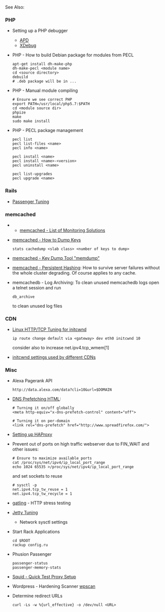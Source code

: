 See Also:

### PHP

-   Setting up a PHP debugger
    -   [APD](/articles/apd-setup.htm)
    -   [XDebug](http://devzone.zend.com/1147/debugging-php-applications-with-xdebug/)
-   PHP - How to build Debian package for modules from PECL

        apt-get install dh-make-php
        dh-make-pecl <module name>
        cd <source directory>
        debuild
        # .deb package will be in ...

-   PHP - Manual module compiling

        # Ensure we see correct PHP
        export PATH=/usr/local/php5.7:$PATH
        cd <module source dir>
        phpize
        make
        sudo make install

-   PHP - PECL package management

        pecl list
        pecl list-files <name>
        pecl info <name>

        pecl install <name>
        pecl install <name>-<version>
        pecl uninstall <name>

        pecl list-upgrades
        pecl upgrade <name>

### Rails

-   [Passenger
    Tuning](http://blog.scoutapp.com/articles/2009/12/08/production-rails-tuning-with-passenger-passengermaxprocesses)

### memcached

-   -   [memcached - List of Monitoring
    Solutions](/memcache+monitoring+GUIs)
-   [memcached - How to Dump Keys](/dump+memcache+keys)

        stats cachedump <slab class> <number of keys to dump>

-   [memcached - Key Dump Tool
    "memdump"](http://search.cpan.org/~dmaki/Memcached-libmemcached-0.4202/src/libmemcached/docs/memdump.pod)
-   [memcached - Persistent
    Hashing](http://www.mikeperham.com/2009/01/14/consistent-hashing-in-memcache-client/):
    How to survive server failures without the whole cluster degrading.
    Of course applies to any cache.
-   memcachedb - Log Archiving: To clean unused memcachedb logs open a
    telnet session and run

        db_archive

    to clean unused log files

### CDN

-   [Linux HTTP/TCP Tuning for
    initcwnd](http://www.cdnplanet.com/blog/tune-tcp-initcwnd-for-optimum-performance/)

        ip route change default via <gateway> dev eth0 initcwnd 10

    consider also to increase net.ipv4.tcp\_wmem[1]

-   [initcwnd settings used by different
    CDNs](http://www.cdnplanet.com/blog/initcwnd-settings-major-cdn-providers/)

### Misc

-   Alexa Pagerank API

        http://data.alexa.com/data?cli=10&url=$DOMAIN

-   [DNS Prefetching
    HTML](https://developer.mozilla.org/en-US/docs/Controlling_DNS_prefetching):

        # Turning it on/off globally
        <meta http-equiv="x-dns-prefetch-control" content="off">

        # Turning it on per-domain
        <link rel="dns-prefetch" href="http://www.spreadfirefox.com/">

-   [Setting up
    HAProxy](http://www.debian-administration.org/article/709/Using_the_haproxy_load-balancer_for_increased_availability)
-   Prevent out of ports on high traffic webserver due to FIN\_WAIT and
    other issues:

        # Ensure to maximize available ports
        cat /proc/sys/net/ipv4/ip_local_port_range
        echo 1024 65535 >/proc/sys/net/ipv4/ip_local_port_range

    and set sockets to reuse

        # sysctl -p
        net.ipv4.tcp_tw_reuse = 1
        net.ipv4.tcp_tw_recycle = 1

-   [gatling](https://github.com/gilt/gatling) - HTTP stress testing
-   [Jetty
    Tuning](https://wiki.eclipse.org/Jetty/Howto/High_Load#TCP_Buffer_Sizes)
    - Network sysctl settings
-   Start Rack Applications

        cd $ROOT
        rackup config.ru

-   Phusion Passenger

        passenger-status
        passenger-memory-stats

-   [Squid - Quick Test Proxy Setup](blog/quick-test-proxy-setup)
-   Wordpress - Hardening Scanner
    [wpscan](https://github.com/wpscanteam/wpscan)
-   Determine redirect URLs

        curl -Ls -w %{url_effective} -o /dev/null <URL>


